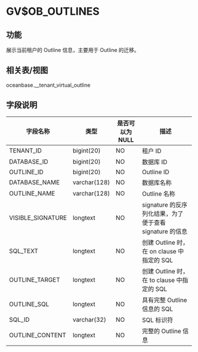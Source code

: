 GV$OB_OUTLINES 
===================================



功能 
-----------

展示当前租户的 Outline 信息，主要用于 Outline 的迁移。

相关表/视图 
---------------

oceanbase.__tenant_virtual_outline

字段说明 
-------------



|     **字段名称**      |    **类型**    | **是否可以为 NULL** |                 **描述**                 |
|-------------------|--------------|----------------|----------------------------------------|
| TENANT_ID         | bigint(20)   | NO             | 租户 ID                                  |
| DATABASE_ID       | bigint(20)   | NO             | 数据库 ID                                 |
| OUTLINE_ID        | bigint(20)   | NO             | Outline ID                             |
| DATABASE_NAME     | varchar(128) | NO             | 数据库名称                                  |
| OUTLINE_NAME      | varchar(128) | NO             | Outline 名称                             |
| VISIBLE_SIGNATURE | longtext     | NO             | signature 的反序列化结果，为了便于查看 signature 的信息 |
| SQL_TEXT          | longtext     | NO             | 创建 Outline 时，在 on clause 中指定的 SQL      |
| OUTLINE_TARGET    | longtext     | NO             | 创建 Outline 时，在 to clause 中指定的 SQL      |
| OUTLINE_SQL       | longtext     | NO             | 具有完整 Outline 信息的 SQL                   |
| SQL_ID            | varchar(32)  | NO             | SQL 标识符                                |
| OUTLINE_CONTENT   | longtext     | NO             | 完整的 Outline 信息                         |



